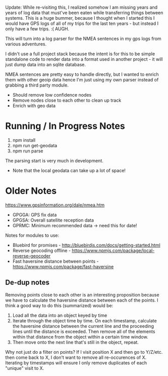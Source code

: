 Update: While re-visiting this, I realized somehow I am missing years and years of log data that must've been eaten while transferring things between systems. This is a huge bummer, because I thought when I started this I would have GPS logs of all of my trips for the last ten years - but instead I only have a few trips. :( AUGH.

This will turn into a log parser for the NMEA sentences in my gps logs from various adventures.

I didn't use a full project stack because the intent is for this to be simple standalone code to render data into a format used in another project - it will just dump data into an sqlite database.

NMEA sentences are pretty easy to handle directly, but I wanted to enrich them with other geoip data hence I'm just using my own parser instead of grabbing a third party module.

* Should remove low confidence nodes
* Remove nodes close to each other to clean up track
* Enrich with geo data


# Running / In Progress Notes

1. npm install
2. npm run get-geodata
3. npm run parse

The parsing start is very much in development.

* Note that the local geodata can take up a lot of space!


# Older Notes

https://www.gpsinformation.org/dale/nmea.htm

* GPGGA: GPS fix data
* GPGSA: Overall satellite reception data
* GPRMC: Minimum recommended data -> need this for date!

Notes for modules to use:

* Bluebird for promises - http://bluebirdjs.com/docs/getting-started.html
* Reverse geocoding offline - https://www.npmjs.com/package/local-reverse-geocoder
* Fast haversine distance between points - https://www.npmjs.com/package/fast-haversine

## De-dup notes

Removing points close to each other is an interesting proposition because we have to calculate the haversine distance between each of the points. I think a good way to do this (summarized) would be:

1. Load all the data into an object keyed by time
2. Iterate through the object time by time. On each timestamp, calculate the haversine distance between the current line and the proceeding lines until the distance is exceeded. Then remove all of the elements within that distance from the object within a certain time window.
3. Then move onto the next line that's still in the object, repeat.

Why not just do a filter on points? If I visit position X and then go to Y/Z/etc. then come back to X, I don't want to remove all re-occurences of X. Iterating by timestamps will ensure I only remove duplicates of each "unique" visit to X.
